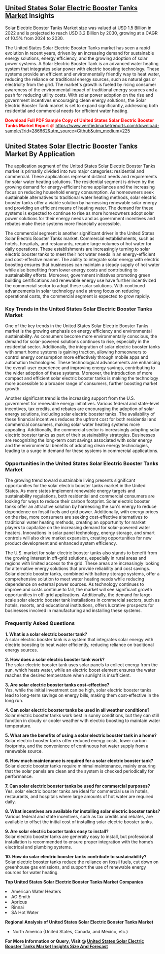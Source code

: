 <h2><a href="https://www.verifiedmarketreports.com/download-sample/?rid=286662&amp;utm_source=Github&amp;utm_medium=225" target="_blank">United States Solar Electric Booster Tanks Market</a> Insights</h2><p>Solar Electric Booster Tanks Market size was valued at USD 1.5 Billion in 2022 and is projected to reach USD 3.2 Billion by 2030, growing at a CAGR of 10.5% from 2024 to 2030.</p><p><p>The United States Solar Electric Booster Tanks market has seen a rapid evolution in recent years, driven by an increasing demand for sustainable energy solutions, energy efficiency, and the growing adoption of solar power systems. A Solar Electric Booster Tank is an advanced water heating system that integrates solar power with electric boosting technology. These systems provide an efficient and environmentally friendly way to heat water, reducing the reliance on traditional energy sources, such as natural gas or electricity from the grid. The market's growth is fueled by rising consumer awareness of the environmental impact of traditional energy sources and a push for reducing utility costs. With solar power adoption on the rise and government incentives encouraging clean energy solutions, the Solar Electric Booster Tank market is set to expand significantly, addressing both residential and commercial needs for efficient water heating. <p><span class=""><span style="color: #ff0000;"><strong>Download Full PDF Sample Copy of United States Solar Electric Booster Tanks Market Report</strong> @ </span><a href="https://www.verifiedmarketreports.com/download-sample/?rid=286662&amp;utm_source=Github&amp;utm_medium=225" target="_blank">https://www.verifiedmarketreports.com/download-sample/?rid=286662&amp;utm_source=Github&amp;utm_medium=225</a></span></p></p> <h2>United States Solar Electric Booster Tanks Market By Application</h2> <p>The application segment of the United States Solar Electric Booster Tanks market is primarily divided into two major categories: residential and commercial. These applications represent distinct needs and requirements for solar water heating solutions. The residential segment is driven by the growing demand for energy-efficient home appliances and the increasing focus on reducing household energy consumption. As homeowners seek sustainable alternatives to traditional water heating methods, solar electric booster tanks offer a viable solution by harnessing renewable solar energy and providing an efficient means of heating water. The demand for these systems is expected to continue to rise as more homeowners adopt solar power solutions for their energy needs and as government incentives and rebates make these systems more financially accessible. <p>The commercial segment is another significant driver in the United States Solar Electric Booster Tanks market. Commercial establishments, such as hotels, hospitals, and restaurants, require large volumes of hot water for daily operations. These establishments are increasingly turning to solar electric booster tanks to meet their hot water needs in an energy-efficient and cost-effective manner. The ability to integrate solar energy with electric boosting ensures that businesses can maintain a steady supply of hot water while also benefiting from lower energy costs and contributing to sustainability efforts. Moreover, government initiatives promoting green building certifications and renewable energy use have further incentivized the commercial sector to adopt these solar solutions. With continued advancements in solar technology and a strong focus on reducing operational costs, the commercial segment is expected to grow rapidly. <h3>Key Trends in the United States Solar Electric Booster Tanks Market</h3> <p>One of the key trends in the United States Solar Electric Booster Tanks market is the growing emphasis on energy efficiency and environmental sustainability. As consumers become more environmentally conscious, the demand for solar-powered solutions continues to rise, especially in the residential sector. Additionally, the integration of solar electric booster tanks with smart home systems is gaining traction, allowing homeowners to control energy consumption more effectively through mobile apps and automation technologies. These technological advancements are enhancing the overall user experience and improving energy savings, contributing to the wider adoption of these systems. Moreover, the introduction of more compact and efficient solar electric booster tanks is making the technology more accessible to a broader range of consumers, further boosting market growth. <p>Another significant trend is the increasing support from the U.S. government for renewable energy initiatives. Various federal and state-level incentives, tax credits, and rebates are encouraging the adoption of solar energy solutions, including solar electric booster tanks. The availability of these financial incentives reduces the upfront cost for both residential and commercial consumers, making solar water heating systems more appealing. Additionally, the commercial sector is increasingly adopting solar electric booster tanks as part of their sustainability strategies. Businesses are recognizing the long-term cost savings associated with solar energy and the environmental benefits of adopting clean energy technologies, leading to a surge in demand for these systems in commercial applications. <h3>Opportunities in the United States Solar Electric Booster Tanks Market</h3> <p>The growing trend toward sustainable living presents significant opportunities for the solar electric booster tanks market in the United States. As more states implement renewable energy targets and sustainability regulations, both residential and commercial consumers are looking for ways to reduce their carbon footprint. Solar electric booster tanks offer an attractive solution by harnessing the sun's energy to reduce dependence on fossil fuels and grid power. Additionally, with energy prices on the rise, more consumers are seeking cost-effective alternatives to traditional water heating methods, creating an opportunity for market players to capitalize on the increasing demand for solar-powered water heaters. Innovations in solar panel technology, energy storage, and smart controls will also drive market expansion, creating opportunities for new product development and enhanced system efficiency. <p>The U.S. market for solar electric booster tanks also stands to benefit from the growing interest in off-grid solutions, especially in rural areas and regions with limited access to the grid. These areas are increasingly looking for alternative energy solutions that provide reliability and cost savings. Solar electric booster tanks, combined with battery storage systems, offer a comprehensive solution to meet water heating needs while reducing dependence on external power sources. As technology continues to improve and costs continue to fall, the market will see significant growth opportunities in off-grid applications. Additionally, the demand for large-scale solar electric booster tank installations in commercial sectors, such as hotels, resorts, and educational institutions, offers lucrative prospects for businesses involved in manufacturing and installing these systems. <h3>Frequently Asked Questions</h3> <p><strong>1. What is a solar electric booster tank?</strong><br> A solar electric booster tank is a system that integrates solar energy with electric boosting to heat water efficiently, reducing reliance on traditional energy sources.</p> <p><strong>2. How does a solar electric booster tank work?</strong><br> The solar electric booster tank uses solar panels to collect energy from the sun, which heats water, while an electric boost element ensures the water reaches the desired temperature when sunlight is insufficient.</p> <p><strong>3. Are solar electric booster tanks cost-effective?</strong><br> Yes, while the initial investment can be high, solar electric booster tanks lead to long-term savings on energy bills, making them cost-effective in the long run.</p> <p><strong>4. Can solar electric booster tanks be used in all weather conditions?</strong><br> Solar electric booster tanks work best in sunny conditions, but they can still function in cloudy or cooler weather with electric boosting to maintain water temperature.</p> <p><strong>5. What are the benefits of using a solar electric booster tank in a home?</strong><br> Solar electric booster tanks offer reduced energy costs, lower carbon footprints, and the convenience of continuous hot water supply from a renewable source.</p> <p><strong>6. How much maintenance is required for a solar electric booster tank?</strong><br> Solar electric booster tanks require minimal maintenance, mainly ensuring that the solar panels are clean and the system is checked periodically for performance.</p> <p><strong>7. Can solar electric booster tanks be used for commercial purposes?</strong><br> Yes, solar electric booster tanks are ideal for commercial use in hotels, restaurants, and hospitals where large amounts of hot water are required daily.</p> <p><strong>8. What incentives are available for installing solar electric booster tanks?</strong><br> Various federal and state incentives, such as tax credits and rebates, are available to offset the initial cost of installing solar electric booster tanks.</p> <p><strong>9. Are solar electric booster tanks easy to install?</strong><br> Solar electric booster tanks are generally easy to install, but professional installation is recommended to ensure proper integration with the home’s electrical and plumbing systems.</p> <p><strong>10. How do solar electric booster tanks contribute to sustainability?</strong><br> Solar electric booster tanks reduce the reliance on fossil fuels, cut down on greenhouse gas emissions, and support the use of renewable energy sources for water heating.</p></p><p><strong>Top United States Solar Electric Booster Tanks Market Companies</strong></p><div data-test-id=""><p><li>American Water Heaters</li><li> AO Smith</li><li> Apricus</li><li> Rinnai</li><li> SA Hot Water</li></p><div><strong>Regional Analysis of&nbsp;United States Solar Electric Booster Tanks Market</strong></div><ul><li dir="ltr"><p dir="ltr">North America&nbsp;(United States, Canada, and Mexico, etc.)</p></li></ul><p><strong>For More Information or Query, Visit @&nbsp;</strong><strong><a href="https://www.verifiedmarketreports.com/product/solar-electric-booster-tanks-market/?utm_source=Github&amp;utm_medium=225" target="_blank">United States Solar Electric Booster Tanks Market Insights Size And Forecast</a></strong></p></div>
